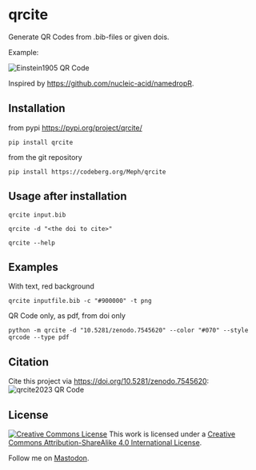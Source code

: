 # qrcite
Generate QR Codes from .bib-files or given dois.

Example:

![Einstein1905 QR Code](https://codeberg.org/Meph/qrcite/media/branch/main/EinsteinUeberErzeugungund1905.png)

Inspired by https://github.com/nucleic-acid/namedropR.


## Installation

from pypi <https://pypi.org/project/qrcite/>

    pip install qrcite

from the git repository

    pip install https://codeberg.org/Meph/qrcite


## Usage after installation

    qrcite input.bib
    
    qrcite -d "<the doi to cite>"

    qrcite --help


## Examples

With text, red background

    qrcite inputfile.bib -c "#900000" -t png

QR Code only, as pdf, from doi only

    python -m qrcite -d "10.5281/zenodo.7545620" --color "#070" --style qrcode --type pdf


## Citation
Cite this project via <https://doi.org/10.5281/zenodo.7545620>:
![qrcite2023 QR Code](https://codeberg.org/Meph/qrcite/media/branch/main/qrcite2023.png)


## License
<a rel="license" href="http://creativecommons.org/licenses/by-sa/4.0/"><img alt="Creative Commons License" style="border-width:0" src="https://i.creativecommons.org/l/by-sa/4.0/88x31.png" /></a>
This work is licensed under a <a rel="license" href="http://creativecommons.org/licenses/by-sa/4.0/">Creative Commons Attribution-ShareAlike 4.0 International License</a>.  

Follow me on <a rel="me" href="https://nerdculture.de/@M">Mastodon</a>.
